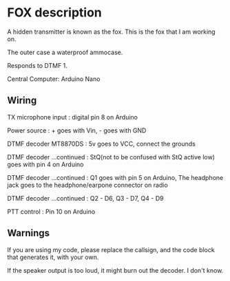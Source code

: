 FOX description
===============
A hidden transmitter is known as the fox. This is the fox that I am working on.

The outer case a waterproof ammocase.

Responds to DTMF 1.

Central Computer: Arduino Nano

Wiring
------
TX microphone input : digital pin 8 on Arduino

Power source : + goes with Vin, - goes with GND

DTMF decoder MT8870DS : 5v goes to VCC, connect the grounds

DTMF decoder ...continued : StQ(not to be confused with StQ active low) goes with pin 4 on Arduino

DTMF decoder ...continued : Q1 goes with pin 5 on Arduino, The headphone jack goes to the headphone/earpone connector on radio

DTMF decoder ...continued : Q2 - D6, Q3 - D7, Q4 - D9

PTT control : Pin 10 on Arduino

Warnings
--------
If you are using my code, please replace the callsign, and the code block that generates it, with your own.

If the speaker output is too loud, it might burn out the decoder. I don't know.
